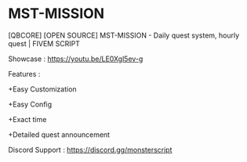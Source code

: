 # MST-MISSION
[QBCORE] [OPEN SOURCE] MST-MISSION - Daily quest system, hourly quest | FIVEM SCRIPT

Showcase :
https://youtu.be/LE0Xgl5ev-g

Features :

+Easy Customization

+Easy Config

+Exact time

+Detailed quest announcement

Discord Support : https://discord.gg/monsterscript
